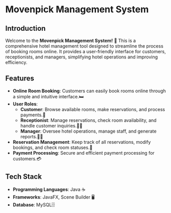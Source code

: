 # Movenpick Management System

## Introduction
Welcome to the **Movenpick Management System!** 🏨 This is a comprehensive hotel management tool designed to streamline the process of booking rooms online. It provides a user-friendly interface for customers, receptionists, and managers, simplifying hotel operations and improving efficiency.

## Features
- **Online Room Booking**: Customers can easily book rooms online through a simple and intuitive interface.🛏️
- **User Roles**:
  - **Customer**: Browse available rooms, make reservations, and process payments.👤
  - **Receptionist**: Manage reservations, check room availability, and handle customer inquiries.🧑‍💼
  - **Manager**: Oversee hotel operations, manage staff, and generate reports.👨‍💼
- **Reservation Management**: Keep track of all reservations, modify bookings, and check room statuses.📅
- **Payment Processing**: Secure and efficient payment processing for customers.💳

## Tech Stack
- **Programming Languages**: Java ☕
- **Frameworks**: JavaFX, Scene Builder 🖥️
- **Database**: MySQL🗄️
